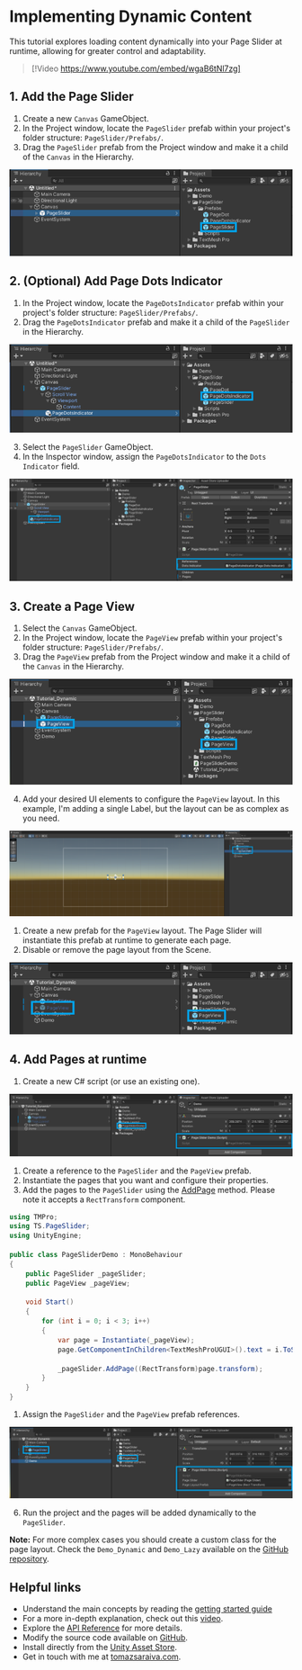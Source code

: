 # Implementing Dynamic Content

This tutorial explores loading content dynamically into your Page Slider at runtime, allowing for greater control and adaptability.

> [!Video https://www.youtube.com/embed/wgaB6tNl7zg]

## 1. Add the Page Slider

1. Create a new `Canvas` GameObject.
2. In the Project window, locate the `PageSlider` prefab within your project's folder structure: `PageSlider/Prefabs/`.
3. Drag the `PageSlider` prefab from the Project window and make it a child of the `Canvas` in the Hierarchy.

![Drag a PageSlider prefab as a child of the Canvas](../images/setup_add_pageslider.png)

## 2. (Optional) Add Page Dots Indicator

1. In the Project window, locate the `PageDotsIndicator` prefab within your project's folder structure: `PageSlider/Prefabs/`.
2. Drag the `PageDotsIndicator` prefab and make it a child of the `PageSlider` in the Hierarchy.

![Drag a PageDotsIndicator as a child of the PageSlider](../images/setup_add_pagedotsindicator.png)

3. Select the `PageSlider` GameObject.
4. In the Inspector window, assign the `PageDotsIndicator` to the `Dots Indicator` field.

![Assign the PageDotsIndicator to the PageSlider](../images/setup_assign_pagedotsindicator.png)

## 3. Create a Page View

1. Select the `Canvas` GameObject.
2. In the Project window, locate the `PageView` prefab within your project's folder structure: `PageSlider/Prefabs/`.
3. Drag the `PageView` prefab from the Project window and make it a child of the `Canvas` in the Hierarchy.

![Create a page view](../images/setup_dynamic_create_page_view.png)

4. Add your desired UI elements to configure the `PageView` layout. In this example, I'm adding a single Label, but the layout can be as complex as you need.

![Add a page view layout](../images/setup_dynamic_add_page_view_layout.png)

1. Create a new prefab for the `PageView` layout. The Page Slider will instantiate this prefab at runtime to generate each page.
2. Disable or remove the page layout from the Scene.

![Create a new prefab for the page content view](../images/setup_dynamic_create_prefab.png)

## 4. Add Pages at runtime

1. Create a new C# script (or use an existing one).

![Create a new C# script](../images/setup_dynamic_create_script.png)

1. Create a reference to the `PageSlider` and the `PageView` prefab.
2. Instantiate the pages that you want and configure their properties.
3. Add the pages to the `PageSlider` using the [AddPage](../api/TS.PageSlider.PageSlider.html#TS_PageSlider_PageSlider_AddPage_RectTransform_) method. Please note it accepts a `RectTransform` component.

``` csharp
using TMPro;
using TS.PageSlider;
using UnityEngine;

public class PageSliderDemo : MonoBehaviour
{
    public PageSlider _pageSlider;
    public PageView _pageView;

    void Start()
    {
        for (int i = 0; i < 3; i++)
        {
            var page = Instantiate(_pageView);
            page.GetComponentInChildren<TextMeshProUGUI>().text = i.ToString();

            _pageSlider.AddPage((RectTransform)page.transform);
        }
    }
}
```

1. Assign the `PageSlider` and the `PageView` prefab references.

![Assign the necessary references](../images/setup_dynamic_assign_references.png)

6. Run the project and the pages will be added dynamically to the `PageSlider`.

**Note:** For more complex cases you should create a custom class for the page layout. Check the `Demo_Dynamic` and `Demo_Lazy` available on the [GitHub repository](https://github.com/tomazsaraiva/unity-canvas-page-slider).

## Helpful links

- Understand the main concepts by reading the [getting started guide](./getting-started.md)
- For a more in-depth explanation, check out this [video](https://youtu.be/Z3K6qApmTsY).
- Explore the [API Reference](../api/TS.PageSlider.PageSlider.html) for more details.
- Modify the source code available on [GitHub](https://github.com/tomazsaraiva/unity-canvas-page-slider).
- Install directly from the [Unity Asset Store](TODO).
- Get in touch with me at [tomazsaraiva.com](https://tomazsaraiva.com).
